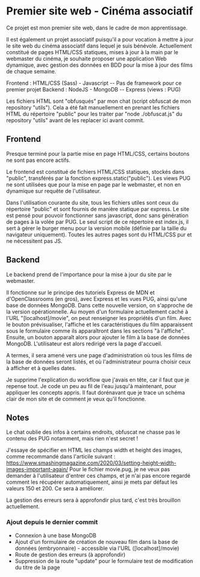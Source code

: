 # Premier site web - Cinéma associatif

Ce projet est mon premier site web, dans le cadre de mon apprentissage.

Il est également un projet associatif puisqu'il a pour vocation à mettre à jour le site web du cinéma associatif dans lequel je suis bénévole. Actuellement constitué de pages HTML/CSS statiques, mises à jour à la main par le webmaster du cinéma, je souhaite proposer une application Web dynamique, avec gestion des données en BDD pour la mise à jour des films de chaque semaine.

Frontend : HTML/CSS (Sass) - Javascript -- Pas de framework pour ce premier projet
Backend : NodeJS - MongoDB -- Express (views : PUG)

Les fichiers HTML sont "obfusqués" par mon chat (script obfuscat de mon repository "utils").
Cela a été fait manuellement en prenant les fichiers HTML du répertoire "public" pour les traiter par "node ./obfuscat.js" du repository "utils" avant de les replacer ici avant commit.

## Frontend

Presque terminé pour la partie mise en page HTML/CSS, certains boutons ne sont pas encore actifs.

Le frontend est constitué de fichiers HTML/CSS statiques, stockés dans "public", transférés par la fonction express.static("public").
Les views PUG ne sont utilisées que pour la mise en page par le webmaster, et non en dynamique sur requête de l'utilisateur.

Dans l'utilisation courante du site, tous les fichiers utiles sont ceux du répertoire "public" et sont fournis de manière statique par express.
Le site est pensé pour pouvoir fonctionner sans javascript, donc sans génération de pages à la volée par PUG. Le seul script de ce répertoire est index.js, il sert à gérer le burger menu pour la version mobile (définie par la taille du navigateur uniquement).
Toutes les autres pages sont du HTML/CSS pur et ne nécessitent pas JS.

## Backend

Le backend prend de l'importance pour la mise à jour du site par le webmaster.

Il fonctionne sur le principe des tutoriels Express de MDN et d'OpenClassrooms (en gros), avec Express et les vues PUG, ainsi qu'une base de données MongoDB.
Dans cette nouvelle version, on s'approche de la version opérationnelle. Au moyen d'un formulaire actuellement caché à l'URL "[localhost]/movie", on peut renseigner les propriétés d'un film.
Avec le bouton prévisualiser, l'affiche et les caractéristiques du film apparaissent sous le formulaire comme ils apparaîtront dans les sections "à l'affiche". Ensuite, un bouton apparaît alors pour ajouter le film à la base de données MongoDB. L'utilisateur est alors redirigé vers la page d'accueil.

A termes, il sera amené vers une page d'administration où tous les films de la base de données seront listés, et où l'administrateur pourra choisir ceux à afficher et à quelles dates.

Je supprime l'explication du workflow que j'avais en tête, car il faut que je repense tout.
Je code un peu au fil de l'eau jusqu'à maintenant, pour appliquer les concepts appris. Il faut dorénavant que je trace un schéma clair de mon site et de comment je veux qu'il fonctionne.

## Notes

Le chat oublie des infos à certains endroits, obfuscat ne chasse pas le contenu des PUG notamment, mais rien n'est secret !

J'essaye de spécifier en HTML les champs width et height des images, comme recommandé dans l'articile suivant :
https://www.smashingmagazine.com/2020/03/setting-height-width-images-important-again/
Pour le fichier movie.pug, je ne veux pas demander à l'utilisateur d'entrer ces champs, et je n'ai pas encore regardé comment les récupérer automatiquement, ainsi je mets par défaut les valeurs 150 et 200. Ce sera à améliorer.

La gestion des erreurs sera à approfondir plus tard, c'est très brouillon actuellement.

### Ajout depuis le dernier commit

- Connexion à une base MongoDB
- Ajout d'un formulaire de création de nouveau film dans la base de données (embryonnaire) - accessible via l'URL ([localhost]/movie)
- Route de gestion des erreurs (à approfondir)
- Suppression de la route "update" pour le formulaire test de modification du titre de la page

